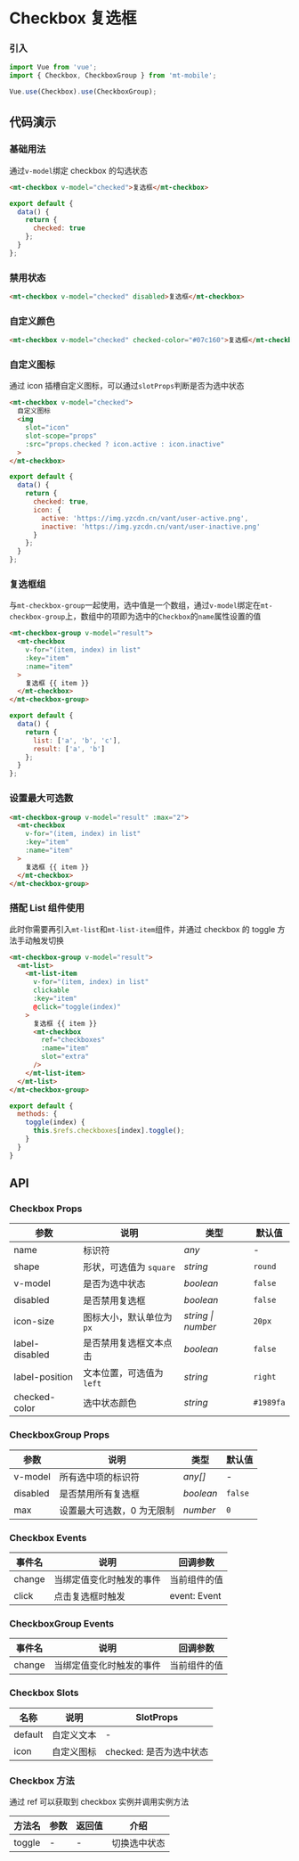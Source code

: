 # Checkbox 复选框

### 引入

``` javascript
import Vue from 'vue';
import { Checkbox, CheckboxGroup } from 'mt-mobile';

Vue.use(Checkbox).use(CheckboxGroup);
```

## 代码演示

### 基础用法

通过`v-model`绑定 checkbox 的勾选状态

```html
<mt-checkbox v-model="checked">复选框</mt-checkbox>
```

```javascript
export default {
  data() {
    return {
      checked: true
    };
  }
};
```

### 禁用状态

```html
<mt-checkbox v-model="checked" disabled>复选框</mt-checkbox>
```

### 自定义颜色

```html
<mt-checkbox v-model="checked" checked-color="#07c160">复选框</mt-checkbox>
```

### 自定义图标

通过 icon 插槽自定义图标，可以通过`slotProps`判断是否为选中状态

```html
<mt-checkbox v-model="checked">
  自定义图标
  <img
    slot="icon"
    slot-scope="props"
    :src="props.checked ? icon.active : icon.inactive"
  >
</mt-checkbox>
```

```js
export default {
  data() {
    return {
      checked: true,
      icon: {
        active: 'https://img.yzcdn.cn/vant/user-active.png',
        inactive: 'https://img.yzcdn.cn/vant/user-inactive.png'
      }
    };
  }
};
```

### 复选框组

与`mt-checkbox-group`一起使用，选中值是一个数组，通过`v-model`绑定在`mt-checkbox-group`上，数组中的项即为选中的`Checkbox`的`name`属性设置的值

```html
<mt-checkbox-group v-model="result">
  <mt-checkbox
    v-for="(item, index) in list"
    :key="item"
    :name="item"
  >
    复选框 {{ item }}
  </mt-checkbox>
</mt-checkbox-group>
```

```javascript
export default {
  data() {
    return {
      list: ['a', 'b', 'c'],
      result: ['a', 'b']
    };
  }
};
```

### 设置最大可选数

```html
<mt-checkbox-group v-model="result" :max="2">
  <mt-checkbox
    v-for="(item, index) in list"
    :key="item"
    :name="item"
  >
    复选框 {{ item }}
  </mt-checkbox>
</mt-checkbox-group>
```

### 搭配 List 组件使用

此时你需要再引入`mt-list`和`mt-list-item`组件，并通过 checkbox 的 toggle 方法手动触发切换

```html
<mt-checkbox-group v-model="result">
  <mt-list>
    <mt-list-item
      v-for="(item, index) in list"
      clickable
      :key="item"
      @click="toggle(index)"
    >
      复选框 {{ item }}
      <mt-checkbox
        ref="checkboxes"
        :name="item"
        slot="extra"
      />
    </mt-list-item>
  </mt-list>
</mt-checkbox-group>
```

```js
export default {
  methods: {
    toggle(index) {
      this.$refs.checkboxes[index].toggle();
    }
  }
}
```

## API

### Checkbox Props

| 参数 | 说明 | 类型 | 默认值 |
|------|------|------|------|
| name | 标识符 | *any* | - |
| shape | 形状，可选值为 `square` | *string* | `round` |
| v-model | 是否为选中状态 | *boolean* | `false` |
| disabled | 是否禁用复选框 | *boolean* | `false` |
| icon-size | 图标大小，默认单位为`px` | *string \| number* | `20px` |
| label-disabled | 是否禁用复选框文本点击 | *boolean* | `false` |
| label-position | 文本位置，可选值为 `left` | *string* | `right` |
| checked-color | 选中状态颜色 | *string* | `#1989fa` |

### CheckboxGroup Props

| 参数 | 说明 | 类型 | 默认值 |
|------|------|------|------|
| v-model | 所有选中项的标识符 | *any[]* | - |
| disabled | 是否禁用所有复选框 | *boolean* | `false` |
| max | 设置最大可选数，0 为无限制 | *number* | `0` |

### Checkbox Events

| 事件名 | 说明 | 回调参数 |
|------|------|------|
| change | 当绑定值变化时触发的事件 | 当前组件的值 |
| click | 点击复选框时触发 | event: Event |

### CheckboxGroup Events

| 事件名 | 说明 | 回调参数 |
|------|------|------|
| change | 当绑定值变化时触发的事件 | 当前组件的值 |

### Checkbox Slots

| 名称 | 说明 | SlotProps |
|------|------|------|
| default | 自定义文本 | - |
| icon | 自定义图标 | checked: 是否为选中状态 |

### Checkbox 方法

通过 ref 可以获取到 checkbox 实例并调用实例方法

| 方法名 | 参数 | 返回值 | 介绍 |
|------|------|------|------|
| toggle | - | - | 切换选中状态 |

